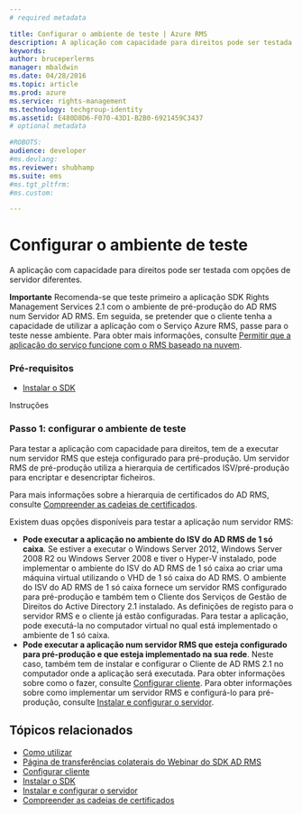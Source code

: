 ```yaml
---
# required metadata

title: Configurar o ambiente de teste | Azure RMS
description: A aplicação com capacidade para direitos pode ser testada com opções de servidor diferentes.
keywords:
author: bruceperlerms
manager: mbaldwin
ms.date: 04/28/2016
ms.topic: article
ms.prod: azure
ms.service: rights-management
ms.technology: techgroup-identity
ms.assetid: E480D8D6-F070-43D1-B2B0-6921459C3437
# optional metadata

#ROBOTS:
audience: developer
#ms.devlang:
ms.reviewer: shubhamp
ms.suite: ems
#ms.tgt_pltfrm:
#ms.custom:

---
```


# Configurar o ambiente de teste

A aplicação com capacidade para direitos pode ser testada com opções de servidor diferentes.

**Importante** Recomenda-se que teste primeiro a aplicação SDK Rights Management Services 2.1 com o ambiente de pré-produção do AD RMS num Servidor AD RMS. Em seguida, se pretender que o cliente tenha a capacidade de utilizar a aplicação com o Serviço Azure RMS, passe para o teste nesse ambiente. Para obter mais informações, consulte [Permitir que a aplicação do serviço funcione com o RMS baseado na nuvem](how-to-use-file-api-with-aadrm-cloud.md).

 

### Pré-requisitos

-   [Instalar o SDK](create-your-first-rights-aware-application.md)

Instruções

### Passo 1: configurar o ambiente de teste

Para testar a aplicação com capacidade para direitos, tem de a executar num servidor RMS que esteja configurado para pré-produção. Um servidor RMS de pré-produção utiliza a hierarquia de certificados ISV/pré-produção para encriptar e desencriptar ficheiros.

Para mais informações sobre a hierarquia de certificados do AD RMS, consulte [Compreender as cadeias de certificados](understanding-certificate-chains.md).

Existem duas opções disponíveis para testar a aplicação num servidor RMS:

-   **Pode executar a aplicação no ambiente do ISV do AD RMS de 1 só caixa**. Se estiver a executar o Windows Server 2012, Windows Server 2008 R2 ou Windows Server 2008 e tiver o Hyper-V instalado, pode implementar o ambiente do ISV do AD RMS de 1 só caixa ao criar uma máquina virtual utilizando o VHD de 1 só caixa do AD RMS. O ambiente do ISV do AD RMS de 1 só caixa fornece um servidor RMS configurado para pré-produção e também tem o Cliente dos Serviços de Gestão de Direitos do Active Directory 2.1 instalado. As definições de registo para o servidor RMS e o cliente já estão configuradas. Para testar a aplicação, pode executá-la no computador virtual no qual está implementado o ambiente de 1 só caixa.
-   **Pode executar a aplicação num servidor RMS que esteja configurado para pré-produção e que esteja implementado na sua rede**. Neste caso, também tem de instalar e configurar o Cliente de AD RMS 2.1 no computador onde a aplicação será executada. Para obter informações sobre como o fazer, consulte [Configurar cliente](how-to-configure-the-ad-rms-client-2-0.md). Para obter informações sobre como implementar um servidor RMS e configurá-lo para pré-produção, consulte [Instalar e configurar o servidor](how-to-install-and-configure-an-rms-server.md).

## Tópicos relacionados

* [Como utilizar](how-to-use-msipc.md)
* [Página de transferências colaterais do Webinar do SDK AD RMS](https://connect.microsoft.com/site1170/Downloads/DownloadDetails.aspx?DownloadID=42440)
* [Configurar cliente](how-to-configure-the-ad-rms-client-2-0.md)
* [Instalar o SDK](create-your-first-rights-aware-application.md)
* [Instalar e configurar o servidor](how-to-install-and-configure-an-rms-server.md)
* [Compreender as cadeias de certificados](understanding-certificate-chains.md)
 

 





<!--HONumber=Apr16_HO4-->


